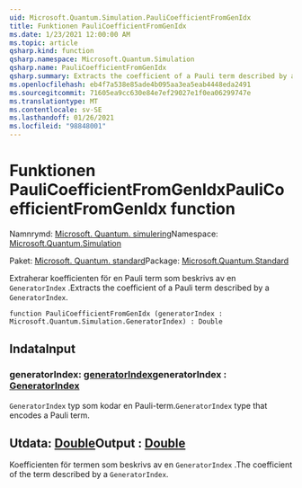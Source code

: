 ```yaml
---
uid: Microsoft.Quantum.Simulation.PauliCoefficientFromGenIdx
title: Funktionen PauliCoefficientFromGenIdx
ms.date: 1/23/2021 12:00:00 AM
ms.topic: article
qsharp.kind: function
qsharp.namespace: Microsoft.Quantum.Simulation
qsharp.name: PauliCoefficientFromGenIdx
qsharp.summary: Extracts the coefficient of a Pauli term described by a `GeneratorIndex`.
ms.openlocfilehash: eb4f7a538e85ade4b095aa3ea5eab4448eda2491
ms.sourcegitcommit: 71605ea9cc630e84e7ef29027e1f0ea06299747e
ms.translationtype: MT
ms.contentlocale: sv-SE
ms.lasthandoff: 01/26/2021
ms.locfileid: "98848001"
---
```

# <a name="paulicoefficientfromgenidx-function"></a><span data-ttu-id="d926b-102">Funktionen PauliCoefficientFromGenIdx</span><span class="sxs-lookup"><span data-stu-id="d926b-102">PauliCoefficientFromGenIdx function</span></span>

<span data-ttu-id="d926b-103">Namnrymd: [Microsoft. Quantum. simulering](xref:Microsoft.Quantum.Simulation)</span><span class="sxs-lookup"><span data-stu-id="d926b-103">Namespace: [Microsoft.Quantum.Simulation](xref:Microsoft.Quantum.Simulation)</span></span>

<span data-ttu-id="d926b-104">Paket: [Microsoft. Quantum. standard](https://nuget.org/packages/Microsoft.Quantum.Standard)</span><span class="sxs-lookup"><span data-stu-id="d926b-104">Package: [Microsoft.Quantum.Standard](https://nuget.org/packages/Microsoft.Quantum.Standard)</span></span>


<span data-ttu-id="d926b-105">Extraherar koefficienten för en Pauli term som beskrivs av en `GeneratorIndex` .</span><span class="sxs-lookup"><span data-stu-id="d926b-105">Extracts the coefficient of a Pauli term described by a `GeneratorIndex`.</span></span>

```qsharp
function PauliCoefficientFromGenIdx (generatorIndex : Microsoft.Quantum.Simulation.GeneratorIndex) : Double
```


## <a name="input"></a><span data-ttu-id="d926b-106">Indata</span><span class="sxs-lookup"><span data-stu-id="d926b-106">Input</span></span>

### <a name="generatorindex--generatorindex"></a><span data-ttu-id="d926b-107">generatorIndex: [generatorIndex](xref:Microsoft.Quantum.Simulation.GeneratorIndex)</span><span class="sxs-lookup"><span data-stu-id="d926b-107">generatorIndex : [GeneratorIndex](xref:Microsoft.Quantum.Simulation.GeneratorIndex)</span></span>

<span data-ttu-id="d926b-108">`GeneratorIndex` typ som kodar en Pauli-term.</span><span class="sxs-lookup"><span data-stu-id="d926b-108">`GeneratorIndex` type that encodes a Pauli term.</span></span>



## <a name="output--double"></a><span data-ttu-id="d926b-109">Utdata: [Double](xref:microsoft.quantum.lang-ref.double)</span><span class="sxs-lookup"><span data-stu-id="d926b-109">Output : [Double](xref:microsoft.quantum.lang-ref.double)</span></span>

<span data-ttu-id="d926b-110">Koefficienten för termen som beskrivs av en `GeneratorIndex` .</span><span class="sxs-lookup"><span data-stu-id="d926b-110">The coefficient of the term described by a `GeneratorIndex`.</span></span>